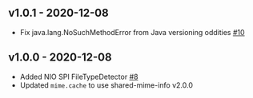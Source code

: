 v1.0.1 - 2020-12-08
-------------------

* Fix java.lang.NoSuchMethodError from Java versioning oddities
  [#10](https://github.com/overview/mime-types/issues/10)

v1.0.0 - 2020-12-08
-------------------

* Added NIO SPI FileTypeDetector [#8](https://github.com/overview/mime-types/pull/8)
* Updated `mime.cache` to use shared-mime-info v2.0.0
